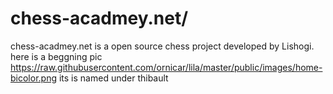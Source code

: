 # chess-acadmey.net/
chess-acadmey.net is a open source chess project developed by Lishogi. here is a beggning pic https://raw.githubusercontent.com/ornicar/lila/master/public/images/home-bicolor.png its is named under thibault
